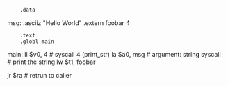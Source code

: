         .data
msg:   .asciiz "Hello World"
	.extern foobar 4

        .text
        .globl main
main:   li $v0, 4       # syscall 4 (print_str)
        la $a0, msg     # argument: string
        syscall         # print the string
        lw $t1, foobar
        
jr $ra # retrun to caller
